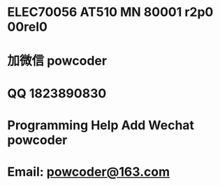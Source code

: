 # ELEC70056 AT510 MN 80001 r2p0 00rel0
# 加微信 powcoder

# QQ 1823890830

# Programming Help Add Wechat powcoder

# Email: powcoder@163.com

